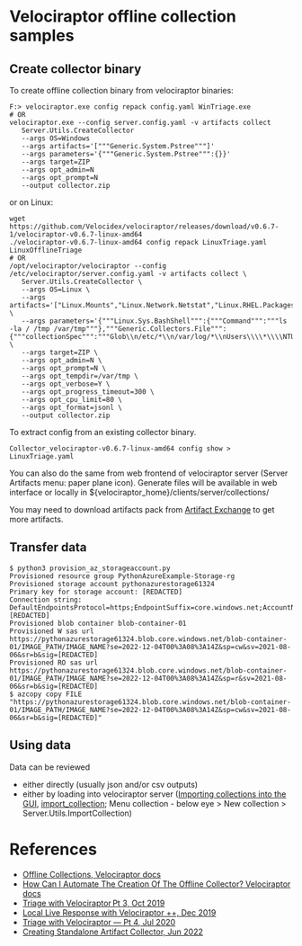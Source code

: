 # Velociraptor offline collection samples

## Create collector binary

To create offline collection binary from velociraptor binaries:
```
F:> velociraptor.exe config repack config.yaml WinTriage.exe
# OR
velociraptor.exe --config server.config.yaml -v artifacts collect
   Server.Utils.CreateCollector
   --args OS=Windows
   --args artifacts='["""Generic.System.Pstree"""]'
   --args parameters='{"""Generic.System.Pstree""":{}}'
   --args target=ZIP
   --args opt_admin=N
   --args opt_prompt=N
   --output collector.zip
```
or on Linux:
```
wget https://github.com/Velocidex/velociraptor/releases/download/v0.6.7-1/velociraptor-v0.6.7-linux-amd64
./velociraptor-v0.6.7-linux-amd64 config repack LinuxTriage.yaml LinuxOfflineTriage
# OR
/opt/velociraptor/velociraptor --config /etc/velociraptor/server.config.yaml -v artifacts collect \
   Server.Utils.CreateCollector \
   --args OS=Linux \
   --args artifacts='["Linux.Mounts","Linux.Network.Netstat","Linux.RHEL.Packages","Linux.Ssh.AuthorizedKeys","Linux.Ssh.KnownHosts","Linux.Sys.BashHistory","Linux.Sys.BashShell","Linux.Sys.Crontab","Linux.Sys.LastUserLogin","Linux.Sys.Pslist","Linux.Sys.Services","Linux.Sys.SUID","Linux.Sys.Users","Linux.Syslog.SSHLogin","Linux.Users.InteractiveUsers","Linux.Users.RootUsers","Linux.Sys.Maps","Linux.Sys.CPUTime","Linux.Proc.Modules","Linux.Proc.Arp","Linux.OSQuery.Generic","Linux.Network.NetstatEnriched","Linux.Detection.AnomalousFiles","Linux.Debian.Packages","Generic.Collectors.File"]' \
   --args parameters='{"""Linux.Sys.BashShell""":{"""Command""":"""ls -la / /tmp /var/tmp"""},"""Generic.Collectors.File""":{"""collectionSpec""":"""Glob\\n/etc/*\\n/var/log/*\\nUsers\\\\*\\\\NTUser.dat\\n""","""Root""":"""/"""}}' \
   --args target=ZIP \
   --args opt_admin=N \
   --args opt_prompt=N \
   --args opt_tempdir=/var/tmp \
   --args opt_verbose=Y \
   --args opt_progress_timeout=300 \
   --args opt_cpu_limit=80 \
   --args opt_format=jsonl \
   --output collector.zip
```

To extract config from an existing collector binary.
```
Collector_velociraptor-v0.6.7-linux-amd64 config show > LinuxTriage.yaml
```

You can also do the same from web frontend of velociraptor server (Server Artifacts menu: paper plane icon).
Generate files will be available in web interface or locally in ${velociraptor_home}/clients/server/collections/

You may need to download artifacts pack from [Artifact Exchange](https://docs.velociraptor.app/exchange/) to get more artifacts.

## Transfer data

```
$ python3 provision_az_storageaccount.py
Provisioned resource group PythonAzureExample-Storage-rg
Provisioned storage account pythonazurestorage61324
Primary key for storage account: [REDACTED]
Connection string: DefaultEndpointsProtocol=https;EndpointSuffix=core.windows.net;AccountName=pythonazurestorage61324;AccountKey=[REDACTED]
Provisioned blob container blob-container-01
Provisioned W sas url https://pythonazurestorage61324.blob.core.windows.net/blob-container-01/IMAGE_PATH/IMAGE_NAME?se=2022-12-04T00%3A08%3A14Z&sp=cw&sv=2021-08-06&sr=b&sig=[REDACTED]
Provisioned RO sas url https://pythonazurestorage61324.blob.core.windows.net/blob-container-01/IMAGE_PATH/IMAGE_NAME?se=2022-12-04T00%3A08%3A14Z&sp=r&sv=2021-08-06&sr=b&sig=[REDACTED]
$ azcopy copy FILE "https://pythonazurestorage61324.blob.core.windows.net/blob-container-01/IMAGE_PATH/IMAGE_NAME?se=2022-12-04T00%3A08%3A14Z&sp=cw&sv=2021-08-06&sr=b&sig=[REDACTED]"
```

## Using data

Data can be reviewed
* either directly (usually json and/or csv outputs)
* either by loading into velociraptor server ([Importing collections into the GUI](https://docs.velociraptor.app/docs/offline_triage/#importing-collections-into-the-gui), [import_collection](https://docs.velociraptor.app/vql_reference/server/import_collection/); Menu collection - below eye > New collection > Server.Utils.ImportCollection)

# References

* [Offline Collections, Velociraptor docs](https://docs.velociraptor.app/docs/offline_triage/#offline-collections)
* [How Can I Automate The Creation Of The Offline Collector? Velociraptor docs](https://docs.velociraptor.app/knowledge_base/tips/automate_offline_collector/)
* [Triage with Velociraptor  Pt 3, Oct 2019](https://docs.velociraptor.app/blog/2019/2019-10-08_triage-with-velociraptor-pt-3-d6f63215f579/)
* [Local Live Response with Velociraptor ++, Dec 2019](https://mgreen27.github.io/posts/2019/12/08/LocalLRwithVRaptor.html)
* [Triage with Velociraptor — Pt 4, Jul 2020](https://velociraptor.velocidex.com/triage-with-velociraptor-pt-4-cf0e60810d1e)
* [Creating Standalone Artifact Collector, Jun 2022](https://fiskeren.github.io/posts/creating_collector/)
